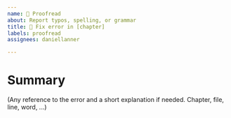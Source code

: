 ```yaml
---
name: 📝 Proofread
about: Report typos, spelling, or grammar
title: 📝 Fix error in [chapter]
labels: proofread
assignees: daniellanner

---
```


# Summary

(Any reference to the error and a short explanation if needed. Chapter, file, line, word, ...)
